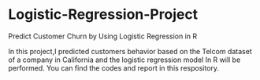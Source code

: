# Logistic-Regression-Project
Predict Customer Churn by Using Logistic Regression in R


In this project,I predicted customers behavior based on the Telcom dataset of a company in California and the logistic regression model In R will be performed. You can find the codes and report in this respository. 


